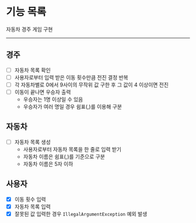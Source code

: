 # 기능 목록
자동차 경주 게임 구현

<hr/>

## 경주
- [ ] 자동차 목록 확인
- [ ] 사용자로부터 입력 받은 이동 횟수만큼 전진 결정 반복
- [ ] 각 자동차별로 0에서 9사이의 무작위 값 구한 후 그 값이 4 이상이면 전진
- [ ] 이동이 끝나면 우승자 출력
  * 우승자는 1명 이상일 수 있음
  * 우승자가 여러 명일 경우 쉼표(,)를 이용해 구분

## 자동차
- [ ] 자동차 목록 생성
  * 사용자로부터 자동차 목록을 한 줄로 입력 받기
  * 자동차 이름은 쉼표(,)를 기준으로 구분
  * 자동차 이름은 5자 이하

## 사용자
- [x] 이동 횟수 입력
- [x] 자동차 목록 입력
- [x] 잘못된 값 입력한 경우 `IllegalArgumentException` 예외 발생